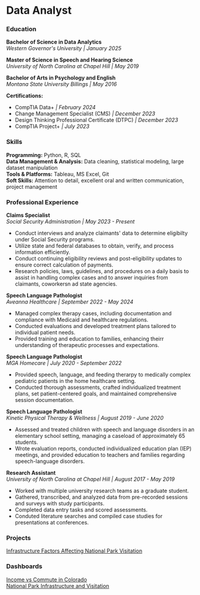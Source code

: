 # Data Analyst

### Education
**Bachelor of Science in Data Analytics**<br>
<em>Western Governor's University | January 2025</em></p>

**Master of Science in Speech and Hearing Science**<br>
<em>University of North Carolina at Chapel Hill | May 2019</em>

**Bachelor of Arts in Psychology and English**<br>
<em>Montana State University Billings | May 2016</em>

**Certifications:** <br>
- CompTIA Data+ <em>| February 2024</em>
- Change Management Specialist (CMS) <em>| December 2023</em>
- Design Thinking Professional Certificate (DTPC) <em>| December 2023</em>
- CompTIA Project+ <em>| July 2023</em>


### Skills
**Programming:** Python, R, SQL<br>
**Data Management & Analysis:** Data cleaning, statistical modeling, large dataset manipulation<br>
**Tools & Platforms:** Tableau, MS Excel, Git<br>
**Soft Skills:** Attention to detail, excellent oral and written communication, project management<br>

### Professional Experience
**Claims Specialist**<br>
<em>Social Security Administration | May 2023 - Present</em> 
- Conduct interviews and analyze claimants' data to determine eligibilty under Social Security programs.
- Utilize state and federal databases to obtain, verify, and process information efficiently.
- Conduct continuing eligibility reviews and post-eligibility updates to ensure correct calculation of payments.
- Research policies, laws, guidelines, and procedures on a daily basis to assist in handling complex cases and to answer inquiries from claimants, coworkersn ad state agencies.

**Speech Language Pathologist**<br>
<em>Aveanna Healthcare | September 2022 - May 2024</em> 
- Managed complex therapy cases, including documentation and compliance with Medicaid and healthcare regulations.
- Conducted evaluations and developed treatment plans tailored to individual patient needs.
- Provided training and education to families, enhancing theirr understanding of therapeutic processes and expectations.

**Speech Language Pathologist**<br>
<em>MGA Homecare | July 2020 - September 2022</em> 
- Provided speech, language, and feeding therarpy to medically complex pediatric patients in the home healthcare setting.
- Conducted thorough assessments, crafted individualized treatment plans, set patient-centered goals, and maintained comprehensive session documentation.

**Speech Language Pathologist**<br>
<em>Kinetic Physical Therapy & Wellness | August 2019 - June 2020</em> 
- Assessed and treated children with speech and language disorders in an elementary school setting, managing a caseload of approximately 65 students.
- Wrote evaluation reports, conducted individualized education plan (IEP) meetings, and provided education to teachers and families regarding speech-language disorders.

**Research Assistant**<br>
<em>University of North Carolina at Chapel Hill | August 2017 - May 2019</em> 
- Worked with multiple university research teams as a graduate student.
- Gathered, transcribed, and analyzed data from pre-recorded sessions and surveys with study participants.
- Completed data entry tasks and scored assessments.
- Conduted literature searches and compiled case studies for presentations at conferences. 


### Projects
[Infrastructure Factors Affecting National Park Visitation](https://github.com/aragonanalytics/portfolio/blob/6dbc85657ad57ef051091762581eb7fae0dd4e8e/nps_project/Infrastructure%20Factors%20Affecting%20National%20Park%20Visitation.pdf)<br>

### Dashboards
[Income vs Commute in Colorado](https://haproxy-traffic-splitter/views/IncomevsCommuteinColorado/IncomevsCommuteinColorado?:language=en-US&:sid=&:redirect=auth&:display_count=n&:origin=viz_share_link)<br>
[National Park Infrastructure and Visitation](https://public.tableau.com/app/profile/amy.aragon/viz/NationalParkInfrastructure/Dashboard1)<br>
